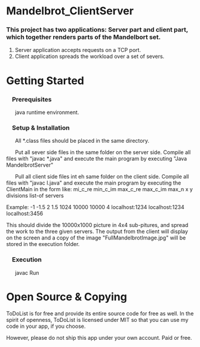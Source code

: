 # Mandelbrot_ClientServer

### This project has two applications:  Server part and client part, which together renders parts of the Mandelbort set.  
1.  Server application accepts requests on a TCP port.
2.  Client application spreads the workload over a set of severs.

# Getting Started

### &nbsp;&nbsp;&nbsp; Prerequisites
&nbsp;&nbsp;&nbsp;&nbsp;&nbsp;&nbsp;java runtime environment.

### &nbsp;&nbsp;&nbsp; Setup & Installation
&nbsp;&nbsp;&nbsp;&nbsp;&nbsp;&nbsp;All *.class files should be placed in the same directory.

&nbsp;&nbsp;&nbsp;&nbsp;&nbsp;&nbsp;Put all sever side files in the same folder on the server side. Compile all files with "javac *.java" and execute the main program by executing "Java MandelbrotServer"

&nbsp;&nbsp;&nbsp;&nbsp;&nbsp;&nbsp;Pull all client side files int eh same folder on the client side.  Compile all files with "javac I.java" and execute the main program by executing the ClientMain in the form like: mi_c_re min_c_im max_c_re max_c_im max_n x y divisions list-of servers

Example:  -1 -1.5 2 1.5 1024 10000 10000 4 localhost:1234 localhost:1234 localhost:3456

This should divide the 10000x1000 picture in 4x4 sub-pitures, and spread the work to the three given servers.  The output from the client will display on the screen and a copy of the image "FullMandelbrotImage.jpg" will be stored in the execution folder.


### &nbsp;&nbsp;&nbsp; Execution 
&nbsp;&nbsp;&nbsp;&nbsp;&nbsp;&nbsp;javac Run

# Open Source & Copying
ToDoList is for free and provide its entire source code for free as well. In the spirit of openness, ToDoList is licensed under MIT so that you can use my code in your app, if you choose.

However, please do not ship this app under your own account. Paid or free.

